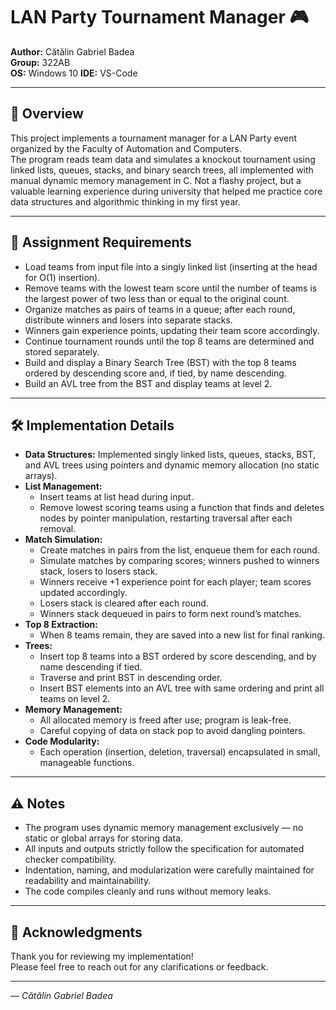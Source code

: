 # LAN Party Tournament Manager 🎮

**Author:** Cătălin Gabriel Badea  
**Group:** 322AB  
**OS:** Windows 10
**IDE:** VS-Code  

---

## 📌 Overview

This project implements a tournament manager for a LAN Party event organized by the Faculty of Automation and Computers.  
The program reads team data and simulates a knockout tournament using linked lists, queues, stacks, and binary search trees, all implemented with manual dynamic memory management in C.
Not a flashy project, but a valuable learning experience during university that helped me practice core data structures and algorithmic thinking in my first year.

---

## 🎯 Assignment Requirements

- Load teams from input file into a singly linked list (inserting at the head for O(1) insertion).  
- Remove teams with the lowest team score until the number of teams is the largest power of two less than or equal to the original count.  
- Organize matches as pairs of teams in a queue; after each round, distribute winners and losers into separate stacks.  
- Winners gain experience points, updating their team score accordingly.  
- Continue tournament rounds until the top 8 teams are determined and stored separately.  
- Build and display a Binary Search Tree (BST) with the top 8 teams ordered by descending score and, if tied, by name descending.  
- Build an AVL tree from the BST and display teams at level 2.  

---

## 🛠️ Implementation Details

- **Data Structures:** Implemented singly linked lists, queues, stacks, BST, and AVL trees using pointers and dynamic memory allocation (no static arrays).  
- **List Management:**  
  - Insert teams at list head during input.  
  - Remove lowest scoring teams using a function that finds and deletes nodes by pointer manipulation, restarting traversal after each removal.  
- **Match Simulation:**  
  - Create matches in pairs from the list, enqueue them for each round.  
  - Simulate matches by comparing scores; winners pushed to winners stack, losers to losers stack.  
  - Winners receive +1 experience point for each player; team scores updated accordingly.  
  - Losers stack is cleared after each round.  
  - Winners stack dequeued in pairs to form next round’s matches.  
- **Top 8 Extraction:**  
  - When 8 teams remain, they are saved into a new list for final ranking.  
- **Trees:**  
  - Insert top 8 teams into a BST ordered by score descending, and by name descending if tied.  
  - Traverse and print BST in descending order.  
  - Insert BST elements into an AVL tree with same ordering and print all teams on level 2.  
- **Memory Management:**  
  - All allocated memory is freed after use; program is leak-free.  
  - Careful copying of data on stack pop to avoid dangling pointers.  
- **Code Modularity:**  
  - Each operation (insertion, deletion, traversal) encapsulated in small, manageable functions.  

---

## ⚠️ Notes

- The program uses dynamic memory management exclusively — no static or global arrays for storing data.
- All inputs and outputs strictly follow the specification for automated checker compatibility.  
- Indentation, naming, and modularization were carefully maintained for readability and maintainability.  
- The code compiles cleanly and runs without memory leaks.  

---

## 💬 Acknowledgments

Thank you for reviewing my implementation!  
Please feel free to reach out for any clarifications or feedback.

---

*— Cătălin Gabriel Badea*
